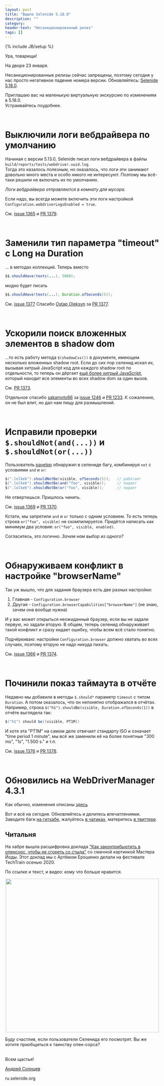 ```yaml
---
layout: post
title: "Вышла Selenide 5.18.0"
description: ""
category:
header-text: "Несанкционированный релиз"
tags: []
---
```

{% include JB/setup %}

Ура, товарищи!  

На дворе 23 января. 

Несанкционированные релизы сейчас запрещены, поэтому сегодня у нас просто негативное падение номера версии. 
Обновляйтесь: [Selenide 5.18.0](https://github.com/selenide/selenide/milestone/113?closed=1).  

Приглашаю вас на маленькую виртуальную экскурсию по изменениям в 5.18.0.  
Устраивайтесь поудобнее. 

<br>

# Выключили логи вебдрайвера по умолчанию

Начиная с версии 5.13.0, Selenide писал логи вебдрайвера в файлы `build/reports/tests/webdriver.uuid.log`.  
Тогда это казалось полезным, но оказалось, что логи эти занимают довольно много места и особо никого не интересуют. 
Поэтому мы всё-таки решили не включать их по умолчанию. 

_Логи вебдрайвера отправляются в комнату для мусора._ 

Если надо, вы всегда можете включить эти логи настройкой  
`Configuration.webdriverLogsEnabled = true`.

См. [issue 1365](https://github.com/selenide/selenide/issues/1365) и [PR 1379](https://github.com/selenide/selenide/pull/1379). 

<br/>

# Заменили тип параметра "timeout" с Long на Duration

... в методах коллекций. Теперь вместо 
```java
$$.shouldHave(texts(...), 5000);
```

модно будет писать
```java
$$.shouldHave(texts(...), Duration.ofSeconds(5));
```

См. [issue 1377](https://github.com/selenide/selenide/issues/1377)
Спасибо [Ostap Oleksyn](https://github.com/ostap-oleksyn) за [PR 1377](https://github.com/selenide/selenide/pull/1377). 

<br/>

# Ускорили поиск вложенных элементов в shadow dom

...то есть работу метода `$(shadowCss())` в документе, имеющем несколько вложенных shadow root. 
Если до сих пор селенид искал их, вызывая хитрый JavaScript код для каждого shadow root по отдельности, 
то теперь он дёргает [ещё более хитрый JavaScript](https://github.com/selenide/selenide/blob/master/src/main/resources/find-in-shadow-roots.js), 
который находит все элементы во всех shadow dom за один вызов. 

См. [PR 1373](https://github.com/selenide/selenide/pull/1373).

Отдельное спасибо [sakamoto66](https://github.com/sakamoto66) за
[issue 1246](https://github.com/selenide/selenide/issues/1246) и 
[PR 1233](https://github.com/selenide/selenide/pull/1233). 
К сожалению, он не был влит, но дал нам пищу для размышлений. 

<br/>

# Исправили проверки `$.shouldNot(and(...))` и `$.shouldNot(or(...))`

Пользователь [pavelpp](https://github.com/pavelpp) обнаружил в селениде багу, комбинируя `not` с условиями `and` и `or`:

```java
$(".lolkek").shouldNotBe(visible, ofSeconds(5));   // работает
$(".lolkek").shouldNotBe(and("foo", visible));     // падает
$(".lolkek").shouldNotBe(or("foo", visible));      // падает
```

Не отвертишься. Пришлось чинить. 

См. [issue 1369](https://github.com/selenide/selenide/issues/1369) и [PR 1370](https://github.com/selenide/selenide/pull/1370). 

Кстати, мы запретили `and` и `or` только с одним условием. 
То есть теперь строка `or("foo", visible)` не скомпилируется. 
Придётся написать как минимум два условия: `or("foo", visible, enabled)`.

Согласитесь, это логично. _Зачем нам выбор из одного?_


<br/>

# Обнаруживаем конфликт в настройке "browserName"

Так уж вышло, что для задания браузера есть две разных настройки:
1. Главная - `Configuration.browser`
2. Другая - `Configuration.browserCapabilities["browserName"]` (не знаю, зачем она вообще нужна)

И у вас может открыться неожиданный браузер, если вы не задали первую, но задали вторую.
В общем, теперь селенид обнаруживает такой конфликт и сразу кидает ошибку, чтобы всем всё стало понятно. 

Подчёркиваю: настройки `Configuration.browser` должно хватать во всех случаях, поэтому вторую не надо никуда пихать. 
 
См. [issue 1366](https://github.com/selenide/selenide/issues/1366) и [PR 1374](https://github.com/selenide/selenide/pull/1374).

<br/>

# Починили показ таймаута в отчёте

Недавно мы добавили в методы `$.should*` параметр `timeout` с типом `Duration`. 
А потом оказалось, что он непонятно отображался в отчётах.  
Например, строка `$("h1").shouldBe(visible, Duration.ofSeconds(1))` в отчёте выглядела так:

```java
$("h1") should be([visible, PT1M])
```

И хотя эта "PT1M" на самом деле отвечает стандарту ISO и означает "time period 1 minute", мы всё же заменили её на более 
понятные "300 ms", "1s", "1.500 s." и т.п. 
 

См. [issue 1376](https://github.com/selenide/selenide/issues/1376) и [PR 1378](https://github.com/selenide/selenide/pull/1378).

<br/>

# Обновились на WebDriverManager 4.3.1

Как обычно, изменения описаны [здесь](https://github.com/bonigarcia/webdrivermanager/blob/master/CHANGELOG.md)


Вот и всё на сегодня. Обновляйтесь и делитесь впечатлениями. 
Заводите баги [на гитхабе](https://github.com/selenide/selenide/issues/new), жалуйтесь [в чатиках](https://softwaretesters.slack.com/messages/selenide_ru), 
материтесь [в твиттере](https://twitter.com/selenide). 

## Читальня

На хабре вышла расшифровка доклада ["Как законтрибьютить в опенсорс, чтобы не сгореть со стыда"](https://habr.com/ru/company/jugru/blog/537166/)
со смачной картинкой Мастера Йоды. Этот доклад мы с Артёмом Ерошенко делали на фестивале TechTrain осенью 2020.   

По ссылке и текст, и видео: кому что больше нравится. 
<center>
    <img src="https://habrastorage.org/webt/ry/y2/bn/ryy2bn6_cjot2q7dipqjuq66i6q.png" width="500px"/>
</center>

Буду счастлив, если пользователи Селенида его посмотрят. Вы же хотите приобщиться к таинству опен-сорса?

<br>
Всем щастья!
<br>

[Андрей Солнцев](http://asolntsev.github.io/)

ru.selenide.org
